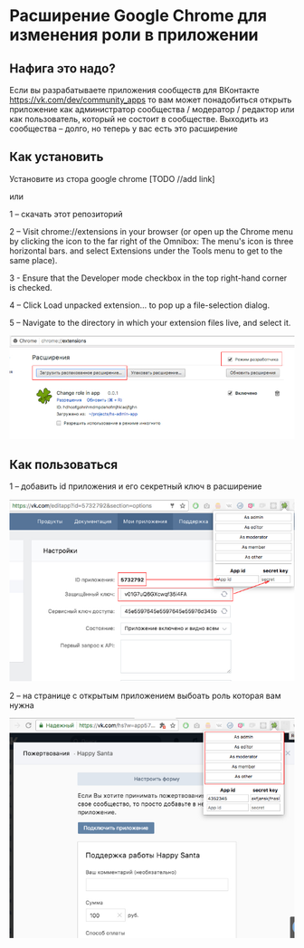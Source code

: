 Расширение Google Chrome для изменения роли в приложении
========================================================
Нафига это надо?
----------------

Если вы разрабатываете приложения сообществ для ВКонтакте https://vk.com/dev/community_apps то вам может понадобиться открыть приложение 
как администратор сообщества / модератор / редактор или как пользователь, который не состоит в сообществе.
Выходить из сообщества – долго, но теперь у вас есть это расширение

Как установить
--------------

Установите из стора google chrome [TODO //add link]

или

1 – скачать этот репозиторий

2 – Visit chrome://extensions in your browser (or open up the Chrome menu by clicking the icon to the far right of the Omnibox:  The menu's icon is three horizontal bars. and select Extensions under the Tools menu to get to the same place).

3 - Ensure that the Developer mode checkbox in the top right-hand corner is checked.

4 – Click Load unpacked extension… to pop up a file-selection dialog.

5 – Navigate to the directory in which your extension files live, and select it.

![Install](_help/install.jpg)

Как пользоваться
----------------

1 – добавить id приложения и его секретный ключ в расширение

![Config](_help/config.jpg)

2 – на странице с открытым приложением выбоать роль которая вам нужна

![Use](_help/use.jpg)